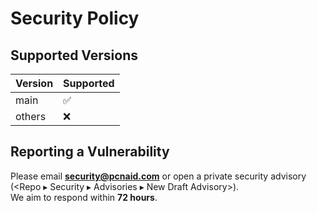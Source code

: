 # Security Policy

## Supported Versions
| Version | Supported |
| ------- | --------- |
| main    | ✅        |
| others  | ❌        |

## Reporting a Vulnerability
Please email **security@pcnaid.com** or open a private security advisory
(<Repo ▸ Security ▸ Advisories ▸ New Draft Advisory>).  
We aim to respond within **72 hours**.
